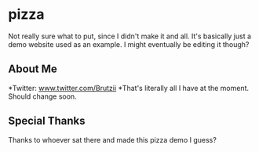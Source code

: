 # pizza

Not really sure what to put, since I didn't make it and all. It's basically just a demo website used as an example. I might eventually be editing it though?

## About Me

*Twitter: www.twitter.com/Brutzii
*That's literally all I have at the moment. Should change soon.

## Special Thanks

Thanks to whoever sat there and made this pizza demo I guess?

